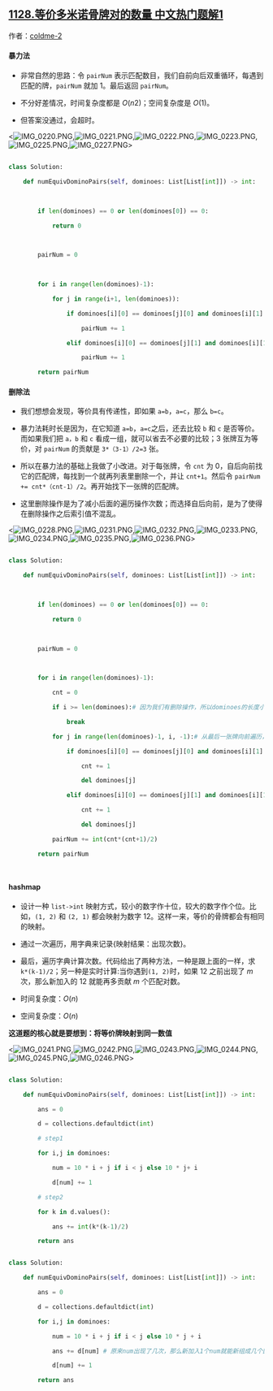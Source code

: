 ## [1128.等价多米诺骨牌对的数量 中文热门题解1](https://leetcode.cn/problems/number-of-equivalent-domino-pairs/solutions/100000/deng-jie-duo-mi-nuo-gu-pai-by-coldme-2)

作者：[coldme-2](https://leetcode.cn/u/coldme-2)

#### 暴力法
- 非常自然的思路：令 `pairNum` 表示匹配数目，我们自前向后双重循环，每遇到匹配的牌，`pairNum` 就加 $1$。最后返回 `pairNum`。
- 不分好差情况，时间复杂度都是 $O(n2)$；空间复杂度是 $O(1)$。
- 但答案没通过，会超时。

<![IMG_0220.PNG](https://pic.leetcode-cn.com/7280293bd5c51f59b1ee68ccbb7f93f8976b7273034183cb778573333e74fbf1-IMG_0220.PNG),![IMG_0221.PNG](https://pic.leetcode-cn.com/7d894f5784f8fd0b941f91825a795c7c23223eaae39fb28e41555159e7009d81-IMG_0221.PNG),![IMG_0222.PNG](https://pic.leetcode-cn.com/e33032bec152f0bd42956ae97233dc9f2651fbb9ce02c9e38c70476570b64717-IMG_0222.PNG),![IMG_0223.PNG](https://pic.leetcode-cn.com/f39e4a956eeb412839275b2d4ba59acfbeea8de252e085935e48a1b3e172e438-IMG_0223.PNG),![IMG_0225.PNG](https://pic.leetcode-cn.com/d1325219b8340814dc91f7b413c4255266c014f9cc033b2b2945f7f88ff03bcd-IMG_0225.PNG),![IMG_0227.PNG](https://pic.leetcode-cn.com/93e6a61ee8045da66d90522c0b8e195b1c5d62e8996f81e6ec77a2a9889937a6-IMG_0227.PNG)>

```Python []
class Solution:
    def numEquivDominoPairs(self, dominoes: List[List[int]]) -> int:
        
        if len(dominoes) == 0 or len(dominoes[0]) == 0:
            return 0
        
        pairNum = 0
        
        for i in range(len(dominoes)-1):
            for j in range(i+1, len(dominoes)):
                if dominoes[i][0] == dominoes[j][0] and dominoes[i][1] == dominoes[j][1]:
                    pairNum += 1
                elif dominoes[i][0] == dominoes[j][1] and dominoes[i][1] == dominoes[j][0]:
                    pairNum += 1
        return pairNum
```
#### 删除法
- 我们想想会发现，等价具有传递性，即如果 `a=b`，`a=c`，那么 `b=c`。
- 暴力法耗时长是因为，在它知道 `a=b`，`a=c`之后，还去比较 `b` 和 `c` 是否等价。而如果我们把 `a，b` 和 `c` 看成一组，就可以省去不必要的比较；$3$ 张牌互为等价，对 `pairNum` 的贡献是 `3*（3-1）/2=3` 张。
- 所以在暴力法的基础上我做了小改进。对于每张牌，令 `cnt` 为 $0$，自后向前找它的匹配牌，每找到一个就再列表里删除一个，并让 `cnt+1`。然后令 `pairNum += cnt*（cnt-1）/2`。再开始找下一张牌的匹配牌。
- 这里删除操作是为了减小后面的遍历操作次数；而选择自后向前，是为了使得在删除操作之后索引值不混乱。

<![IMG_0228.PNG](https://pic.leetcode-cn.com/2b3c8f57363f64cdc472a68942d0511196deb6bec5cf6f497189614cafe57aa4-IMG_0228.PNG),![IMG_0231.PNG](https://pic.leetcode-cn.com/690854a5fe2bc520722c0096effdbbaac06cc5dce4e5ff5ad669be2c42f3a6ef-IMG_0231.PNG),![IMG_0232.PNG](https://pic.leetcode-cn.com/e113a4713e40a36dc291fbcc87e059219ec4dd726ce5fc7d0cacb27748dde708-IMG_0232.PNG),![IMG_0233.PNG](https://pic.leetcode-cn.com/2190380106743a8379090614dfe8deb15976e30c5fb9f407ca8ce93e63b5d84c-IMG_0233.PNG),![IMG_0234.PNG](https://pic.leetcode-cn.com/aa30ec1da6e691d1a51cd65ae2ceb176366207b862f8f20e6d848da3b9f5701e-IMG_0234.PNG),![IMG_0235.PNG](https://pic.leetcode-cn.com/58434859acf6fe26d6312d0cd4a6c8aa8436e63a624d6bbda69827052cd90037-IMG_0235.PNG),![IMG_0236.PNG](https://pic.leetcode-cn.com/01a97c988713cf105d061619535d3bf561b98ad628f92b2b112666a965afc084-IMG_0236.PNG)>

```Python []
class Solution:
    def numEquivDominoPairs(self, dominoes: List[List[int]]) -> int:
        
        if len(dominoes) == 0 or len(dominoes[0]) == 0:
            return 0
        
        pairNum = 0
        
        for i in range(len(dominoes)-1):
            cnt = 0
            if i >= len(dominoes):# 因为我们有删除操作，所以dominoes的长度小了，i会超出索引值
                break
            for j in range(len(dominoes)-1, i, -1):# 从最后一张牌向前遍历，直到i+1
                if dominoes[i][0] == dominoes[j][0] and dominoes[i][1] == dominoes[j][1]:
                    cnt += 1
                    del dominoes[j]
                elif dominoes[i][0] == dominoes[j][1] and dominoes[i][1] == dominoes[j][0]:
                    cnt += 1
                    del dominoes[j]
            pairNum += int(cnt*(cnt+1)/2)
        return pairNum
    
```


#### hashmap
 - 设计一种 `list->int` 映射方式，较小的数字作十位，较大的数字作个位。比如，`(1, 2)` 和 `(2, 1)` 都会映射为数字 $12$。这样一来，等价的骨牌都会有相同的映射。
 - 通过一次遍历，用字典来记录{映射结果：出现次数}。
- 最后，遍历字典计算次数。代码给出了两种方法，一种是跟上面的一样，求 `k*(k-1)/2`；另一种是实时计算:当你遇到`(1, 2)`时，如果 $12$ 之前出现了 $m$ 次，那么新加入的 $12$ 就能再多贡献 $m$ 个匹配对数。
- 时间复杂度：$O(n)$
- 空间复杂度：$O(n)$

**这道题的核心就是要想到：将等价牌映射到同一数值**

<![IMG_0241.PNG](https://pic.leetcode-cn.com/26ba053c41fe089494b824cf2429c70d36c0f7ab9148464260390c5f15141f8a-IMG_0241.PNG),![IMG_0242.PNG](https://pic.leetcode-cn.com/71bd57c9f890a0e9c976aa3792d6f6d06f1a827ec25b0a9a101a4f85ec45caa4-IMG_0242.PNG),![IMG_0243.PNG](https://pic.leetcode-cn.com/d60457c2b3558436b4ad099df96e17f4ed14f9b42769c851b7f114b64bdc1f31-IMG_0243.PNG),![IMG_0244.PNG](https://pic.leetcode-cn.com/3a809c790010fc06ae85f1d11dfd8530644da13452ac235f54004c67a35d2d85-IMG_0244.PNG),![IMG_0245.PNG](https://pic.leetcode-cn.com/1d7ae13907b2f87e78244238173f53065d4faa61c941cd249d2f57eb40ff3245-IMG_0245.PNG),![IMG_0246.PNG](https://pic.leetcode-cn.com/7ccf35397d2a1844a296f94e01bdb6dc0a083ab29597e7762a9191711d06eb28-IMG_0246.PNG)>

```Python []
class Solution:
    def numEquivDominoPairs(self, dominoes: List[List[int]]) -> int:
        ans = 0
        d = collections.defaultdict(int)   
        # step1     
        for i,j in dominoes:
            num = 10 * i + j if i < j else 10 * j+ i
            d[num] += 1
        # step2
        for k in d.values():
            ans += int(k*(k-1)/2)
        return ans
```


```Python []
class Solution:
    def numEquivDominoPairs(self, dominoes: List[List[int]]) -> int:
        ans = 0
        d = collections.defaultdict(int)        
        for i,j in dominoes:
            num = 10 * i + j if i < j else 10 * j + i
            ans += d[num] # 原来num出现了几次，那么新加入1个num就能新组成几个匹配对
            d[num] += 1
        return ans
```
